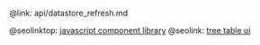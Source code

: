 @link: api/datastore_refresh.md

@seolinktop: [javascript component library](https://webix.com)
@seolink: [tree table ui](https://webix.com/widget/treetable/)